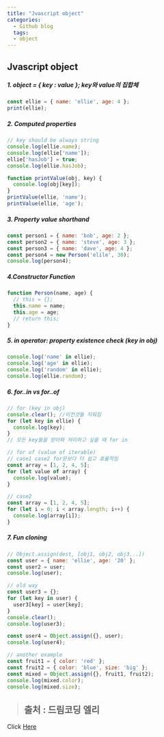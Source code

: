 ```yaml
---
title: "Jvascript object"
categories:
  - Github blog
  tags:
  - object
---
```


## Jvascript object

##### 1. object = { key : value }; key와 value의 집합체
```js
const ellie = { name: 'ellie', age: 4 };
print(ellie);
```

##### 2. Computed properties
```js
// key should be always string
console.log(ellie.name);
console.log(ellie['name']);
ellie['hasJob'] = true;
console.log(ellie.hasJob);

function printValue(obj, key) {
  console.log(obj[key]);
}
printValue(ellie, 'name');
printValue(ellie, 'age');
```

##### 3. Property value shorthand
```js
const person1 = { name: 'bob', age: 2 };
const person2 = { name: 'steve', age: 3 };
const person3 = { name: 'dave', age: 4 };
const person4 = new Person('elile', 30);
console.log(person4);
```

##### 4.Constructor Function
```js
function Person(name, age) {
  // this = {};
  this.name = name;
  this.age = age;
  // return this;
}
```

##### 5. in operator: property existence check (key in obj)
```js
console.log('name' in ellie);
console.log('age' in ellie);
console.log('random' in ellie);
console.log(ellie.random);
```

##### 6. for..in vs for..of
```js
// for (key in obj)
console.clear(); //이전것들 지워짐
for (let key in ellie) {
  console.log(key);
}
// 모든 key들을 받아와 처리하고 싶을 때 for in

// for of (value of iterable)
// case1 case2 for문보다 더 쉽고 효율적임
const array = [1, 2, 4, 5];
for (let value of array) {
  console.log(value);
}

// case2
const array = [1, 2, 4, 5];
for (let i = 0; i < array.length; i++) {
  console.log(array[i]);
}
```


##### 7. Fun cloning
```js
// Object.assign(dest, [obj1, obj2, obj3...])
const user = { name: 'ellie', age: '20' };
const user2 = user;
console.log(user);

// old way
const user3 = {};
for (let key in user) {
  user3[key] = user[key];
}
console.clear();
console.log(user3);

const user4 = Object.assign({}, user);
console.log(user4);

// another example
const fruit1 = { color: 'red' };
const fruit2 = { color: 'blue', size: 'big' };
const mixed = Object.assign({}, fruit1, fruit2);
console.log(mixed.color);
console.log(mixed.size);
```




> ## 출처 : 드림코딩 엘리
<!-- Link -->
Click [Here](https://youtu.be/1Lbr29tzAA8)

